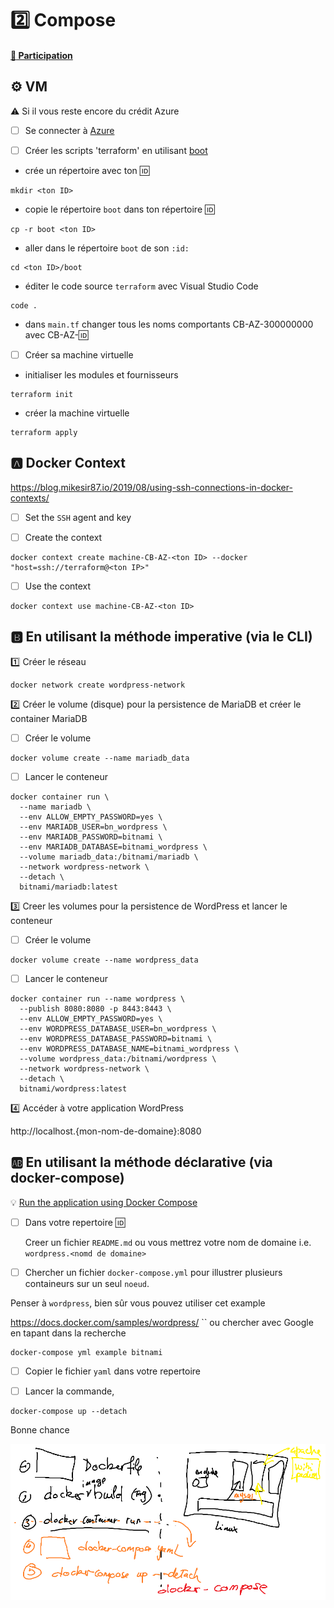 # :two: Compose

#### [:tada: Participation](.scripts/Participation.md)


## :gear: VM

:warning: Si il vous reste encore du crédit Azure

- [ ] Se connecter à [Azure](https://github.com/CollegeBoreal/Tutoriels/tree/main/2.MicroServices/4.Cloud/2.Public/2.Azure)

- [ ] Créer les scripts 'terraform' en utilisant [boot](boot)

* crée un répertoire avec ton :id:

```
mkdir <ton ID>
```

* copie le répertoire `boot` dans ton répertoire :id:

```
cp -r boot <ton ID>
```

* aller dans le répertoire `boot` de son `:id:`

```
cd <ton ID>/boot
```

* éditer le code source `terraform` avec Visual Studio Code 

```
code .
```

* dans `main.tf` changer tous les noms comportants CB-AZ-300000000 avec CB-AZ-:id: 

- [ ] Créer sa machine virtuelle

* initialiser les modules et fournisseurs

```
terraform init
```

* créer la machine virtuelle

```
terraform apply
```

## :a: Docker Context

https://blog.mikesir87.io/2019/08/using-ssh-connections-in-docker-contexts/

- [ ] Set the `SSH` agent and key 

- [ ] Create the context

```
docker context create machine-CB-AZ-<ton ID> --docker "host=ssh://terraform@<ton IP>"
```

- [ ] Use the context 

```
docker context use machine-CB-AZ-<ton ID>
```

## :b: En utilisant la méthode imperative (via le CLI)

:one: Créer le réseau

```
docker network create wordpress-network
```

:two: Créer le volume (disque) pour la persistence de MariaDB et créer le container MariaDB

- [ ]  Créer le volume

```
docker volume create --name mariadb_data
```

- [ ]  Lancer le conteneur

```
docker container run \
  --name mariadb \
  --env ALLOW_EMPTY_PASSWORD=yes \
  --env MARIADB_USER=bn_wordpress \
  --env MARIADB_PASSWORD=bitnami \
  --env MARIADB_DATABASE=bitnami_wordpress \
  --volume mariadb_data:/bitnami/mariadb \
  --network wordpress-network \
  --detach \
  bitnami/mariadb:latest
```

:three: Creer les volumes pour la persistence de WordPress et lancer le conteneur

- [ ]  Créer le volume

```
docker volume create --name wordpress_data
```

- [ ]  Lancer le conteneur

```
docker container run --name wordpress \
  --publish 8080:8080 -p 8443:8443 \
  --env ALLOW_EMPTY_PASSWORD=yes \
  --env WORDPRESS_DATABASE_USER=bn_wordpress \
  --env WORDPRESS_DATABASE_PASSWORD=bitnami \
  --env WORDPRESS_DATABASE_NAME=bitnami_wordpress \
  --volume wordpress_data:/bitnami/wordpress \
  --network wordpress-network \
  --detach \
  bitnami/wordpress:latest
```

:four: Accéder à votre application WordPress

http://localhost.{mon-nom-de-domaine}:8080


## :ab: En utilisant la méthode déclarative (via docker-compose)

:bulb: [Run the application using Docker Compose](https://github.com/bitnami/containers/tree/main/bitnami/wordpress#run-the-application-using-docker-compose)

- [ ] Dans votre repertoire :id:

    Creer un fichier `README.md` ou vous mettrez votre nom de domaine i.e. `wordpress.<nomd de domaine>`

- [ ] Chercher un fichier `docker-compose.yml` pour illustrer plusieurs containeurs sur un seul `noeud`.


Penser à `wordpress`, bien sûr vous pouvez utiliser cet example

https://docs.docker.com/samples/wordpress/
``
ou chercher avec Google en tapant dans la recherche

```
docker-compose yml example bitnami
```

- [ ] Copier le fichier `yaml` dans votre repertoire  

- [ ] Lancer la commande,

```
docker-compose up --detach
```



Bonne chance

![image](images/docker-compose.png)


